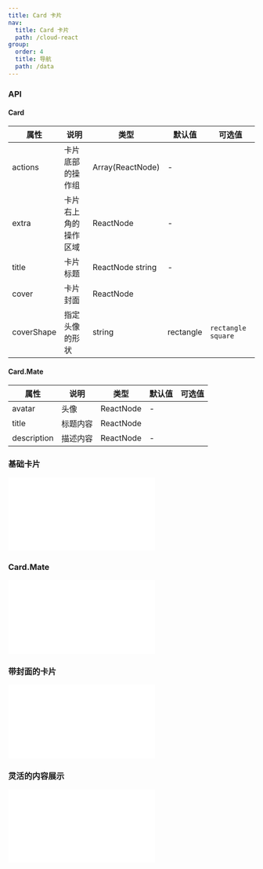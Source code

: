 ```yaml
---
title: Card 卡片
nav:
  title: Card 卡片
  path: /cloud-react
group:
  order: 4
  title: 导航
  path: /data
---
```


### API

#### Card

| 属性        | 说明                 | 类型             | 默认值     | 可选值     |
| ----------- | -------------------- | ---------------- | ---------- |---------- |
| actions  | 卡片底部的操作组         | Array(ReactNode)            | -      ||
| extra  | 卡片右上角的操作区域               | ReactNode            |-         ||
| title      | 卡片标题            | ReactNode string | -        | |
| cover      | 卡片封面             | ReactNode |      | |
| coverShape      | 指定头像的形状            | string | rectangle        | `rectangle` `square`|

#### Card.Mate
| 属性        | 说明                 | 类型             | 默认值     | 可选值     |
| ----------- | -------------------- | ---------------- | ---------- |---------- |
| avatar  | 头像         | ReactNode            | -      ||
| title  | 标题内容               | ReactNode            |        ||
| description      | 描述内容            | ReactNode | -        | |

 ### 基础卡片

<embed src="@components/card/demos/basic-card.md" /> 

 ###  Card.Mate 

<embed src="@components/card/demos/mate-card.md" /> 

### 带封面的卡片

<embed src="@components/card/demos/cover-card.md" /> 

###  灵活的内容展示

<embed src="@components/card/demos/basic-mate-card.md" /> 